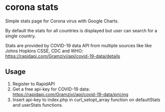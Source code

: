 # corona stats

Simple stats page for Corona virus with Google Charts.

By default the stats for all countries is displayed but user can search for a single country.

Stats are provided by COVID-19 data API from multiple sources like like Johns Hopkins CSSE, CDC and WHO: https://rapidapi.com/Gramzivi/api/covid-19-data/details

<h2>Usage</h2>

1. Register to RapidAPI
2. Get a free api-key for COVID-19 data: https://rapidapi.com/Gramzivi/api/covid-19-data/pricing
3. Insert api-key to index.php in curl_setopt_array function on defaultStats and userStats functions.
